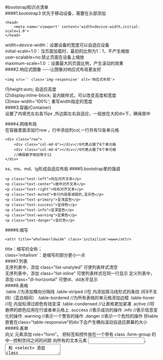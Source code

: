 
#bootstrap知识点清单  
####1.bootstrap3 优先于移动设备，需要在头部添加    

    <head>
    	<meta name='viewport' content='width=device-width,initial-scale=1.0'>
    </head>  
width=device-width：设置设备的宽度可以自适应设备  
initial-scale=1.0：当页面加载时，最初的比例为1：1，不产生缩放  
user-scalable=no:禁止页面在设备上缩放  
maximum-scale=1.0 ：设置最大的页面比例，产生滚动的效果  
####2.响应式图像 ----让图像对响应式布局更友好  
    
    <img src='' class='img-responsive' alt='响应式布局'> 
(1)height:auto; 自适应高度  
(2)display:inline-block; 呈内联样式，可以改变高度和宽度  
(3)max-width='100%'; 重写width指定的宽度  
####3.容器(Container)  
设置了内填充左右各15px ,外边距左右自适应，一般放在大的div下，确保居中

####4.网络布局  
在容器里面添加行row ，行中添加列col,一行共有12各单元格 
    
    <div class="row">
		<div class="col-md-6"></div>//6代表占据了6个单元格
		<div class="col-md-6"></div>//6代表占据了6个单元格
		//确保数字相加等于12
	</div>   
xs、ms、md、lg形成自适应布局
####5.bootstrap里的强调

    <p class="text-left">向左对齐文本</p>
	<p class="text-center">居中对齐文本</p>
	<p class="text-right">向右对齐文本</p>
	<p class="text-muted">本行内容是减弱的,呈灰色</p>
	<p class="text-primary">呈浅蓝色</p>
	<p class="text-success">呈绿色</p>
	<p class="text-info">呈深蓝色</p>
	<p class="text-warning">呈黄色</p>
	<p class="text-danger">呈红色</p>  
####6.缩写
	
	<attr title="wholeworldwide" class='initailism'>www</attr>  
title：缩写的全称；  
class='initailism'：是缩写的部分更小一点  
####7.列表  
无序列表中，添加 class="list-unstyled" 可使列表样式清空  
无序列表中，添加 class="list-inline" 可使列表样式在同一行显示
定义列表中，添加 class="dl-horizontal" 可使dt、dd水平显示  
####8.表格  
    .table	//为<table>添加横向分隔线
    .table-striped	//在 <tbody> 内添加斑马线形式的条纹 (IE8不支持)（蓝白相间）
	.table-bordered	//为所有表格的单元格添加边框	
	.table-hover	//在 <tbody> 内鼠标滑过颜色有钱变深
	.table-condensed	//让表格更加紧凑
	.active		//将悬停的颜色应用在行或者单元格上
	.success	//表示成功的操作
	.info		//表示信息变化的操作
	.warning	//表示一个警告的操作
	.danger		//表示一个危险的操作
将table嵌套在class="table-responsive"的div下会产生横向滚动自适应屏幕的大小  
####9.表单  
	向父 <form> 元素添加 role="form"。
	把标签和控件放在一个带有 class .form-group 的 <div> 中--控制空间之间的间距
	向所有的文本元素 <input>、<textarea> 和 <select> 添加 class .form-control--调节间距和本身的格式
bootstrap默认空间的宽是100%；  
如果需要表单内联，向左对齐  

	在<form> 标签添加 class .form-inline。
btn-default：使 button 更美观好看  
.控件-inline 使内容在同一行显示  
select 中 multiple="multiple" 可以设置选择多个选项  
p标签内class .form-control-static 是这是静态显示，多用于纯文字  
控件填入 disabled 表示不可以操作该控件  
has-success、has-warning、has-error分别是绿色、黄色、红色输入框（input）  
用 class .input-lg/.input-sm 和 .col-lg-* 来设置表单的高度和宽度  
class="help-block"--帮助文本，字体为浅灰色  
####10.按钮
.btn-default ---------默认/标准按钮  
.btn-primary ---------原始按钮样式  
.btn-success ---------表示成功的动作  
.btn-info ---------该样式可用于要弹出信息的按钮  
.btn-warning ---------表示需要谨慎操作的按钮  
.btn-danger ---------表示一个危险动作的按钮操作  
.btn-link ---------让按钮看起来像个链接 (仍然保留按钮行为)  
.btn-lg ---------制作一个大按钮  
.btn-sm ---------制作一个小按钮  
.btn-xs ---------制作一个超小按钮  
.btn-block ---------块级按钮(拉伸至父元素100%的宽度)  
.active ---------按钮被点击  
.disabled ---------禁用按钮  
####11.图片  
.img-rounded： ---------添加 border-radius:6px 来获得图片圆角。  
.img-circle： ---------添加 border-radius:50% 来让整个图片变成圆形。  
.img-thumbnail： ---------添加一些内边距（padding）和一个灰色的边框。  
####12.布局控件
#####(1) 下拉菜单  
------------class='dropdown-toggle'  
#####(2) 按钮组  
------------class='btn-group'  
#####(3) 嵌套  
------------在大框里面添加data-toggle="dropdown" 在嵌套的部分添加class="dropdown-menu"  
#####(4) 输入框组  
------------class="input-group"  
#####(5) 导航菜单  
------------<b>ul</b> 里面放置*nav-tabs *nav-pills（nav-stacked垂直，.nav-justified两端对齐界面平分）<b>li</b> 里面哪儿个已显示放置class='active',禁用的放置class='disabled'   
#####(6) 徽章  
------------ class="badge"(class='pullright'向右对齐)  
#####(7) 缩略图  
------------ class="thumbnail"  
#####(8) 进度条  
------------ class="progress-bar" style="width: 20%;"（ progress-striped增添了条纹）（ active让进度条动起来）  
#####(9) 面板  
------------ class="panel panel-default"（里面包含div可以分为class="panel-body"、class="panel-footer"、class="panel-header"）
####13.插件(http://www.runoob.com/bootstrap/bootstrap-transition-plugin.html)
(1)Model------------点出新的页面框  
(2)Tab------------导航条切换  
(3)Carousel------------轮播  
(4)Tooltip------------提示工具  
(5)Popover------------弹出框（类似于对话的框）  
(6)Accordion------------折叠面板（ul li下的ul li）